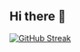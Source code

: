 ## Hi there 👋

<div align="left">
  <a href="https://git.io/streak-stats"><img src="https://streak-stats.demolab.com?user=irfanghapar&theme=dark&border_radius=2.9&border=585858" alt="GitHub Streak" /></a>
  <a href="![Irfanghapar's GitHub stats](https://github-readme-stats.vercel.app/api?username=irfanghapar&show_icons=true&theme=radical)"
</div>

###
